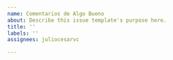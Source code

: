 ```yaml
---
name: Comentarios de Algo Bueno
about: Describe this issue template's purpose here.
title: ''
labels: ''
assignees: juliocesarvc

---
```



